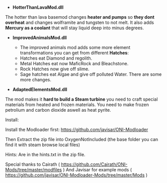 - **HotterThanLavaMod.dll**

The hotter than lava basemod changes **heater and pumps** so **they dont overheat** and changes wolframite and tungsten to not melt. It also adds **Mercury as a coolant** that will stay liquid deep into minus degrees. 


- **ImprovedAnimalsMod.dll**

    - The improved animals mod adds some more element transformations you can get from different **Hatches**: 
    - Hatches eat Diamond and regolith. 
    - Metal Hatches eat now MaficRock and Bleachstone. 
    - Rock Hatches now give off slime. 
    - Sage hatches eat Algae and give off polluted Water. There are some more changes.


- **AdaptedElementsMod.dll**

The mod makes it **hard to build a Steam turbine** you need to craft special materials from heated and frozen materials. You need to make frozen petrolium and carbon dioxide aswell as heat pyrite.


Install:

Install the Modloader first:
https://github.com/javisar/ONI-Modloader

Then Extract the zip file into OxygenNotIncluded 
(the base folder you can find it with steam browse local files)

Hints:
Are in the hints.txt in the zip file.

Special thanks to Cairath ( https://github.com/Cairath/ONI-Mods/tree/master/modfiles )
And Javisar for example mods ( https://github.com/javisar/ONI-Modloader-Mods/tree/master/Mods )
